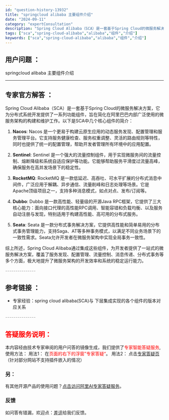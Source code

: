 ```yaml
---
id: "question-history-13932"
title: "springcloud alibaba 主要组件介绍"
date: "2024-09-11"
category: "expertConsultation"
description: "Spring Cloud Alibaba（SCA）是一套基于Spring Cloud的微服务解决方案，它为分布式系统开发提供了一系列功能组件，旨在简化在阿里巴巴内部广泛使用的微服务架构的构建和维护工作。以下是SCA中几个核心组件的简介：1. **Nacos**:   Nacos 是一个更易于构建云原"
tags: ["sca","spring-cloud-alibaba","alibaba","组件","介绍"]
keywords: ["sca","spring-cloud-alibaba","alibaba","组件","介绍"]
---
```


## 用户问题 ： 
 springcloud alibaba 主要组件介绍  

---------------
## 专家官方解答 ：

Spring Cloud Alibaba（SCA）是一套基于Spring Cloud的微服务解决方案，它为分布式系统开发提供了一系列功能组件，旨在简化在阿里巴巴内部广泛使用的微服务架构的构建和维护工作。以下是SCA中几个核心组件的简介：

1. **Nacos**:
   Nacos 是一个更易于构建云原生应用的动态服务发现、配置管理和服务管理平台。它支持服务健康检查、服务权重调整、灵活的路由规则等特性，同时也提供了统一的配置管理，帮助开发者管理所有环境中的应用配置。

2. **Sentinel**:
   Sentinel 是一个强大的流量控制组件，用于实现微服务间的流量控制、熔断降级和系统自适应保护等功能。它能够帮助服务平滑度过流量高峰，确保服务在高并发场景下的稳定性。

3. **RocketMQ**:
   RocketMQ 是一款低延迟、高吞吐、可水平扩展的分布式消息中间件，广泛应用于解耦、异步通信、流量削峰和日志处理等场景。它是Apache顶级项目之一，支持多种消息模式，如点对点、发布/订阅等。

4. **Dubbo**:
   Dubbo 是一款高性能、轻量级的开源Java RPC框架，它提供了三大核心能力：面向接口代理的高性能RPC调用、智能容错和负载均衡、以及服务自动注册与发现，特别适用于构建高性能、高可用的分布式服务。

5. **Seata**:
   Seata 是一款分布式事务解决方案，它提供高性能和简单易用的分布式事务管理能力，支持Saga、AT等多种事务模式，以满足不同业务场景下的一致性需求。Seata允许开发者在微服务架构中实现全局事务一致性。

综上所述，Spring Cloud Alibaba通过集成这些组件，为开发者提供了一站式的微服务解决方案，覆盖了服务发现、配置管理、流量控制、消息传递、分布式事务等多个方面，极大地提升了微服务架构的开发效率和系统的稳定运行能力。


<font color="#949494">---------------</font> 


## 参考链接 ：

* 专家经验：spring cloud alibaba(SCA)与 下层集成实现的各个组件的版本对应关系 


 <font color="#949494">---------------</font> 
 


## <font color="#FF0000">答疑服务说明：</font> 

本内容经由技术专家审阅的用户问答的镜像生成，我们提供了<font color="#FF0000">专家智能答疑服务</font>,使用方法：
用法1： 在<font color="#FF0000">页面的右下的浮窗”专家答疑“</font>。
用法2： 点击[专家答疑页](https://answer.opensource.alibaba.com/docs/intro)（针对部分网站不支持插件嵌入的情况）
### 另：


有其他开源产品的使用问题？[点击访问阿里AI专家答疑服务](https://answer.opensource.alibaba.com/docs/intro)。
### 反馈
如问答有错漏，欢迎点：[差评](https://ai.nacos.io/user/feedbackByEnhancerGradePOJOID?enhancerGradePOJOId=17046)给我们反馈。

